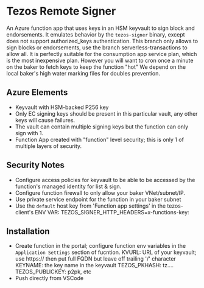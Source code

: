 # Tezos Remote Signer
An Azure function app that uses keys in an HSM keyvault to sign block and endorsements.
It emulates behavior by the `tezos-signer` binary, except does not support authorized_keys authentication.
This branch only allows to sign blocks or endorsements, use the branch serverless-transactions to allow all.
It is perfectly suitable for the consumption app service plan, which is the most inexpensive plan.
However you will want to cron once a minute on the baker to fetch keys to keep the function "hot"
We depend on the local baker's high water marking files for doubles prevention.

## Azure Elements
* Keyvault with HSM-backed P256 key
* Only EC signing keys should be present in this particular vault, any other keys will cause failures.
* The vault can contain multiple signing keys but the function can only sign with 1.
* Function App created with "function" level security; this is only 1 of multiple layers of security.

## Security Notes
* Configure access policies for keyvault to be able to be accessed by the function's managed identity for list & sign.
* Configure function firewall to only allow your baker VNet/subnet/IP.
* Use private service endpoint for the function in your baker subnet
* Use the `default` host key from 'Function app settings' in the tezos-client's ENV VAR:
TEZOS_SIGNER_HTTP_HEADERS=x-functions-key: <default host key>

## Installation
* Create function in the portal; configure function env variables in the `Application Settings` section of fucntion.
KVURL: URL of your keyvault; use https:// then put full FQDN but leave off trailing '/' character
KEYNAME: the key name in the keyvault
TEZOS_PKHASH: tz....
TEZOS_PUBLICKEY: p2pk, etc
* Push directly from VSCode
